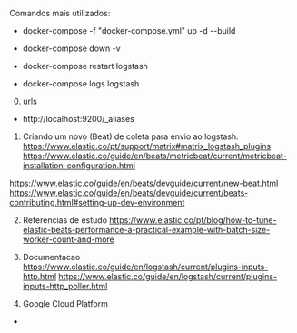 Comandos mais utilizados:
- docker-compose -f "docker-compose.yml" up -d --build
- docker-compose down -v   

- docker-compose restart logstash
- docker-compose logs logstash

0. urls
- http://localhost:9200/_aliases

1. Criando um novo (Beat) de coleta para envio ao logstash.
https://www.elastic.co/pt/support/matrix#matrix_logstash_plugins
https://www.elastic.co/guide/en/beats/metricbeat/current/metricbeat-installation-configuration.html



https://www.elastic.co/guide/en/beats/devguide/current/new-beat.html
https://www.elastic.co/guide/en/beats/devguide/current/beats-contributing.html#setting-up-dev-environment


2. Referencias de estudo
https://www.elastic.co/pt/blog/how-to-tune-elastic-beats-performance-a-practical-example-with-batch-size-worker-count-and-more

3. Documentacao
https://www.elastic.co/guide/en/logstash/current/plugins-inputs-http.html
https://www.elastic.co/guide/en/logstash/current/plugins-inputs-http_poller.html

4. Google Cloud Platform 

* 